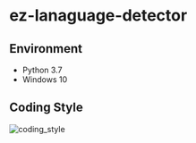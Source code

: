 # ez-lanaguage-detector

## Environment

- Python 3.7
- Windows 10

## Coding Style

![coding_style](https://img.shields.io/badge/code%20style-black-000000.svg)
